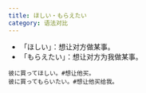 ```yaml
---
title: ほしい・もらえたい
category: 语法对比
---
```


- 「ほしい」：想让对方做某事。
- 「もらえたい」：想让对方为我做某事。

```example
彼に買ってほしい。#想让他买。
彼に買ってもらいたい。#想让他买给我。
```
